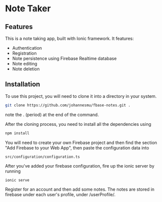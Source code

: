 # Note Taker

## Features
This is a note taking app, built with Ionic framework. It features:
- Authentication
- Registration
- Note persistence using Firebase Realtime database
- Note editing
- Note deletion

## Installation
To use this project, you will need to clone it into a directory in your system.

```bash
git clone https://github.com/johannesmu/fbase-notes.git .
```
note the . (period) at the end of the command.

After the cloning process, you need to install all the dependencies using

```bash
npm install
```
You will need to create your own Firebase project and then find the section "Add Firebase to your Web App", then paste the configuration data into
 ```
 src/configuration/configuration.ts
 ```
 After you've added your firebase configuration, fire up the ionic server by running
 ```bash
 ionic serve
 ```
 Register for an account and then add some notes. The notes are stored in firebase under each user's profile, under /userProfile/.
